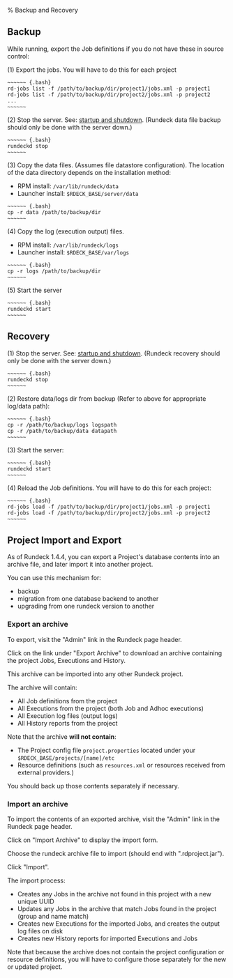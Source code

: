 % Backup and Recovery

## Backup

While running, export the Job definitions if you do not have these in source control:

(1) Export the jobs. You will have to do this for each project

    ~~~~~~ {.bash}
    rd-jobs list -f /path/to/backup/dir/project1/jobs.xml -p project1
    rd-jobs list -f /path/to/backup/dir/project2/jobs.xml -p project2
    ...
    ~~~~~~

(2) Stop the server. See: [startup and shutdown](#startup-and-shtudown). (Rundeck data file backup should only be done with the server down.)

    ~~~~~~ {.bash}
    rundeckd stop
    ~~~~~~ 

(3) Copy the data files. (Assumes file datastore configuration). The
location of the data directory depends on the installation method:

   * RPM install: `/var/lib/rundeck/data`
   * Launcher install: `$RDECK_BASE/server/data`

    ~~~~~~ {.bash}
    cp -r data /path/to/backup/dir
    ~~~~~~ 
             
(4) Copy the log (execution output) files.

   * RPM install: `/var/lib/rundeck/logs`
   * Launcher install: `$RDECK_BASE/var/logs`

    ~~~~~~ {.bash}
    cp -r logs /path/to/backup/dir
    ~~~~~~

(5) Start the server

    ~~~~~~ {.bash}
    rundeckd start
    ~~~~~~

## Recovery

(1) Stop the server. See: [startup and shutdown](startup-and-shtudown.html). (Rundeck recovery should only be done with the server down.)

    ~~~~~~ {.bash}
    rundeckd stop
    ~~~~~~ 

(2) Restore data/logs dir from backup (Refer to above for appropriate log/data path):

    ~~~~~~ {.bash}
    cp -r /path/to/backup/logs logspath
    cp -r /path/to/backup/data datapath
    ~~~~~~ 


(3) Start the server:

    ~~~~~~ {.bash}
    rundeckd start
    ~~~~~~ 

(4) Reload the Job definitions. You will have to do this for each project:

    ~~~~~~ {.bash}
    rd-jobs load -f /path/to/backup/dir/project1/jobs.xml -p project1
    rd-jobs load -f /path/to/backup/dir/project2/jobs.xml -p project2
    ~~~~~~ 

## Project Import and Export

As of Rundeck 1.4.4, you can export a Project's database contents into an archive file, and later import it into another project.

You can use this mechanism for:

* backup
* migration from one database backend to another
* upgrading from one rundeck version to another

### Export an archive

To export, visit the "Admin" link in the Rundeck page header.

Click on the link under "Export Archive" to download an archive containing the project Jobs, Executions and History.

This archive can be imported into any other Rundeck project.

The archive will contain:

* All Job definitions from the project
* All Executions from the project (both Job and Adhoc executions)
* All Execution log files (output logs)
* All History reports from the project

Note that the archive **will not contain**:

* The Project config file `project.properties` located under your `$RDECK_BASE/projects/[name]/etc`
* Resource definitions (such as `resources.xml` or resources received from external providers.)

You should back up those contents separately if necessary.

### Import an archive

To import the contents of an exported archive, visit the "Admin" link in the Rundeck page header.

Click on "Import Archive" to display the import form.  

Choose the rundeck archive file to import (should end with ".rdproject.jar").

Click "Import".

The import process:

* Creates any Jobs in the archive not found in this project with a new unique UUID
* Updates any Jobs in the archive that match Jobs found in the project (group and name match)
* Creates new Executions for the imported Jobs, and creates the output log files on disk
* Creates new History reports for imported Executions and Jobs

Note that because the archive does not contain the project configuration or resource definitions, you
will have to configure those separately for the new or updated project.